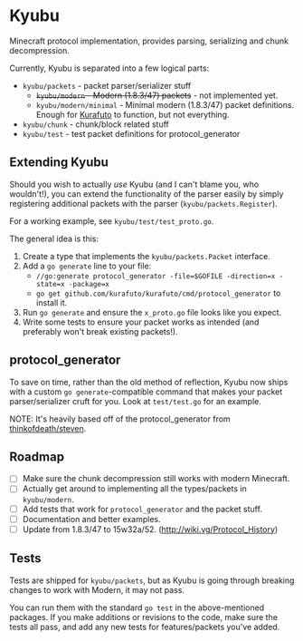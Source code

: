 Kyubu
=====

Minecraft protocol implementation, provides parsing, serializing and chunk
decompression.

Currently, Kyubu is separated into a few logical parts:

* `kyubu/packets` - packet parser/serializer stuff
	* ~~`kyubu/modern` - Modern (1.8.3/47) packets~~ - not implemented yet.
	* `kyubu/modern/minimal` - Minimal modern (1.8.3/47) packet definitions.
		Enough for [Kurafuto](https://github.com/kurafuto/kurafuto) to function, but not everything.
* `kyubu/chunk` - chunk/block related stuff
* `kyubu/test` - test packet definitions for protocol_generator

## Extending Kyubu

Should you wish to actually _use_ Kyubu (and I can't blame you, who wouldn't!),
you can extend the functionality of the parser easily by simply registering
additional packets with the parser (`kyubu/packets.Register`).

For a working example, see `kyubu/test/test_proto.go`.

The general idea is this:

1. Create a type that implements the `kyubu/packets.Packet` interface.
2. Add a `go generate` line to your file:
	* `//go:generate protocol_generator -file=$GOFILE -direction=x -state=x -package=x`
	* `go get github.com/kurafuto/kurafuto/cmd/protocol_generator` to install it.
3. Run `go generate` and ensure the `x_proto.go` file looks like you expect.
4. Write some tests to ensure your packet works as intended (and preferably won't
	break existing packets!).

## protocol_generator

To save on time, rather than the old method of reflection, Kyubu now ships with
a custom `go generate`-compatible command that makes your packet parser/serializer
cruft for you. Look at `test/test.go` for an example.

NOTE: It's heavily based off of the protocol_generator from
[thinkofdeath/steven](https://github.com/thinkofdeath/steven).

## Roadmap

* [ ] Make sure the chunk decompression still works with modern Minecraft.
* [ ] Actually get around to implementing all the types/packets in `kyubu/modern`.
* [ ] Add tests that work for `protocol_generator` and the packet stuff.
* [ ] Documentation and better examples.
* [ ] Update from 1.8.3/47 to 15w32a/52. (http://wiki.vg/Protocol_History)

## Tests

Tests are shipped for `kyubu/packets`, but as Kyubu is going through breaking
changes to work with Modern, it may not pass.

You can run them with the standard `go test` in the above-mentioned packages.
If you make additions or revisions to the code, make sure the tests all pass, and
add any new tests for features/packets you've added.
